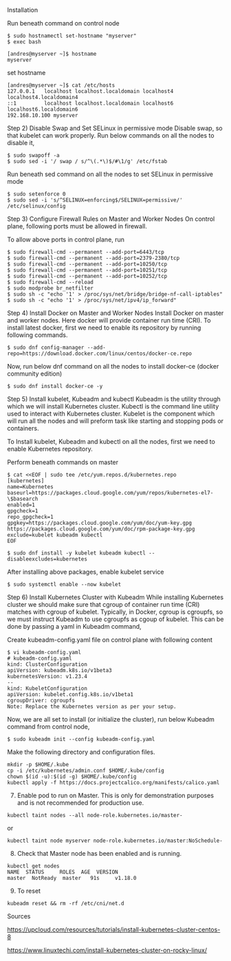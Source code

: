 Installation


Run beneath command on control node

```
$ sudo hostnamectl set-hostname "myserver"
$ exec bash
```

```
[andres@myserver ~]$ hostname
myserver
```

set hostname 

```
[andres@myserver ~]$ cat /etc/hosts
127.0.0.1   localhost localhost.localdomain localhost4 localhost4.localdomain4
::1         localhost localhost.localdomain localhost6 localhost6.localdomain6
192.168.10.100 myserver
```

Step 2) Disable Swap and Set SELinux in permissive mode
Disable swap, so that kubelet can work properly. Run below commands on all the nodes to disable it,

```
$ sudo swapoff -a
$ sudo sed -i '/ swap / s/^\(.*\)$/#\1/g' /etc/fstab
```

Run beneath sed command on all the nodes to set SELinux in permissive mode

```
$ sudo setenforce 0
$ sudo sed -i 's/^SELINUX=enforcing$/SELINUX=permissive/' /etc/selinux/config
```

Step 3) Configure Firewall Rules on Master and Worker Nodes
On control plane, following ports must be allowed in firewall.

To allow above ports in control plane, run

```
$ sudo firewall-cmd --permanent --add-port=6443/tcp
$ sudo firewall-cmd --permanent --add-port=2379-2380/tcp
$ sudo firewall-cmd --permanent --add-port=10250/tcp
$ sudo firewall-cmd --permanent --add-port=10251/tcp
$ sudo firewall-cmd --permanent --add-port=10252/tcp
$ sudo firewall-cmd --reload
$ sudo modprobe br_netfilter
$ sudo sh -c "echo '1' > /proc/sys/net/bridge/bridge-nf-call-iptables"
$ sudo sh -c "echo '1' > /proc/sys/net/ipv4/ip_forward"
```

Step 4) Install Docker on Master and Worker Nodes
Install Docker on master and worker nodes. Here docker will provide container run time (CRI). To install latest docker, first we need to enable its repository by running following commands.

```
$ sudo dnf config-manager --add-repo=https://download.docker.com/linux/centos/docker-ce.repo
```

Now, run below dnf command on all the nodes to install docker-ce (docker community edition)

```
$ sudo dnf install docker-ce -y
```

Step 5) Install kubelet, Kubeadm and kubectl
Kubeadm is the utility through which we will install Kubernetes cluster. Kubectl is the command line utility used to interact with Kubernetes cluster. Kubelet is the component which will run all the nodes and will preform task like starting and stopping pods or containers.

To Install kubelet, Kubeadm and kubectl on all the nodes, first we need to enable Kubernetes repository.

Perform beneath commands on master 

```
$ cat <<EOF | sudo tee /etc/yum.repos.d/kubernetes.repo
[kubernetes]
name=Kubernetes
baseurl=https://packages.cloud.google.com/yum/repos/kubernetes-el7-\$basearch
enabled=1
gpgcheck=1
repo_gpgcheck=1
gpgkey=https://packages.cloud.google.com/yum/doc/yum-key.gpg https://packages.cloud.google.com/yum/doc/rpm-package-key.gpg
exclude=kubelet kubeadm kubectl
EOF

$ sudo dnf install -y kubelet kubeadm kubectl --disableexcludes=kubernetes
```

After installing above packages, enable kubelet service

```
$ sudo systemctl enable --now kubelet
```

Step 6) Install Kubernetes Cluster with Kubeadm
While installing Kubernetes cluster we should make sure that cgroup of container run time (CRI) matches with cgroup of kubelet. Typically, in Docker, cgroup is cgroupfs, so we must instruct Kubeadm to use cgroupfs as cgoup of kubelet. This can be done by passing a yaml in Kubeadm command,

Create kubeadm-config.yaml file on control plane with following content

```
$ vi kubeadm-config.yaml
# kubeadm-config.yaml
kind: ClusterConfiguration
apiVersion: kubeadm.k8s.io/v1beta3
kubernetesVersion: v1.23.4
--
kind: KubeletConfiguration
apiVersion: kubelet.config.k8s.io/v1beta1
cgroupDriver: cgroupfs
Note: Replace the Kubernetes version as per your setup.
```

Now, we are all set to install (or initialize the cluster), run below Kubeadm command from control node,

```
$ sudo kubeadm init --config kubeadm-config.yaml
```


Make the following directory and configuration files.

```
mkdir -p $HOME/.kube
cp -i /etc/kubernetes/admin.conf $HOME/.kube/config
chown $(id -u):$(id -g) $HOME/.kube/config
kubectl apply -f https://docs.projectcalico.org/manifests/calico.yaml
```

7. Enable pod to run on Master. This is only for demonstration purposes and is not recommended for production use.

```
kubectl taint nodes --all node-role.kubernetes.io/master-
```
or 
```
kubectl taint node myserver node-role.kubernetes.io/master:NoSchedule-
```

8. Check that Master node has been enabled and is running.

```
kubectl get nodes
NAME  STATUS     ROLES  AGE  VERSION
master  NotReady  master   91s     v1.18.0
```


9. To reset

```
kubeadm reset && rm -rf /etc/cni/net.d
```














Sources

https://upcloud.com/resources/tutorials/install-kubernetes-cluster-centos-8

https://www.linuxtechi.com/install-kubernetes-cluster-on-rocky-linux/